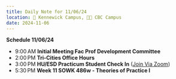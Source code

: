 ```yaml
---
title: Daily Note for 11/06/24
location: 🏫 Kennewick Campus, 🌃🏫 CBC Campus
date: 2024-11-06
---
```

**Schedule 11/06/24**

- 9:00 AM **Initial Meeting Fac Prof Development Committee**
- 2:00 PM **Tri-Cities Office Hours**
- 3:00 PM **HU/ESD Practicum Student Check In** ([Join Via Zoom]( https://heritage.zoom.us/my/dr.jacob))
- 5:30 PM **Week 11 SOWK 486w - Theories of Practice I**